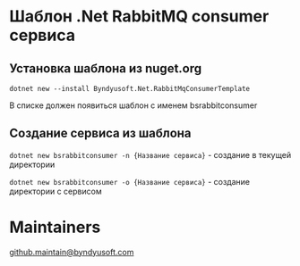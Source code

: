 ﻿# Шаблон .Net RabbitMQ consumer сервиса

## Установка шаблона из nuget.org
`dotnet new --install Byndyusoft.Net.RabbitMqConsumerTemplate`

В списке должен появиться шаблон с именем bsrabbitconsumer

## Создание сервиса из шаблона
`dotnet new bsrabbitconsumer -n {Название сервиса}` - создание в текущей директории

`dotnet new bsrabbitconsumer -o {Название сервиса}` - создание директории с сервисом

# Maintainers
github.maintain@byndyusoft.com
